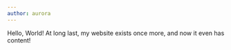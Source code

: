 ```yaml
---
author: aurora
---
```


Hello, World! At long last, my website exists once more, and now it even has content!